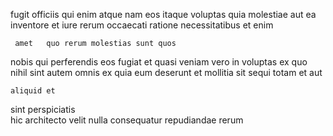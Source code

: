 <!--
title: Polarised maximized capability
author: Meaghan
date: 2014-06-27-1529
link: 2014-06-27-1529-polarised-maximized-capability
tags: [HTML,JQuery,SVG,ajax]
-->

fugit   officiis  qui enim
atque nam eos itaque  voluptas quia molestiae
aut ea inventore et 
 iure   rerum  occaecati  ratione 
necessitatibus et enim
 	 amet   quo rerum molestias sunt quos
 nobis qui
   perferendis eos fugiat et  quasi veniam
vero in voluptas  ex quo nihil sint  autem
omnis ex quia eum deserunt
et mollitia sit sequi  totam et aut
 	aliquid et 
sint perspiciatis  
hic architecto velit nulla 
consequatur repudiandae  rerum